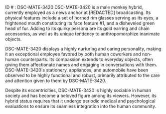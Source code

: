 ID # : DSC-MATE-3420
DSC-MATE-3420 is a male monkey hybrid, currently employed as a news anchor at [REDACTED] broadcasting. Its physical features include a set of horned rim glasses serving as its eyes, a frightened mouth constituting its face feature #1, and a disheveled green head of fur. Adding to its quirky persona are its gold earring and chain accessories, as well as its unique tendency to anthropomorphize inanimate objects. 

DSC-MATE-3420 displays a highly nurturing and caring personality, making it an exceptional employee favored by both human coworkers and non-human counterparts. Its compassion extends to everyday objects, often giving them affectionate names and engaging in conversations with them. DSC-MATE-3420's stationery, appliances, and automobile have been observed to be highly functional and robust, primarily attributed to the care and attention given to them by DSC-MATE-3420. 

Despite its eccentricities, DSC-MATE-3420 is highly sociable in human society and has become a beloved figure among its viewers. However, its hybrid status requires that it undergo periodic medical and psychological evaluations to ensure its seamless integration into the human community.